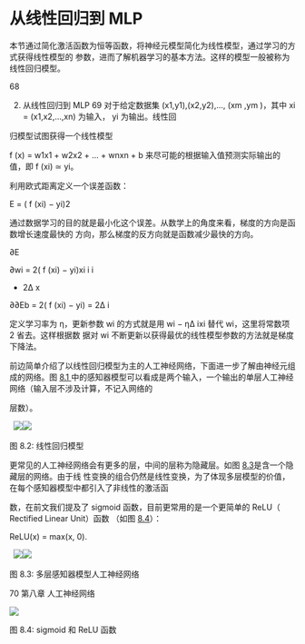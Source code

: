 # 从线性回归到 MLP

本节通过简化激活函数为恒等函数，将神经元模型简化为线性模型，通过学习的方式获得线性模型的 参数，进而了解机器学习的基本方法。这样的模型一般被称为线性回归模型。

68

2. 从线性回归到 MLP 69 对于给定数据集 (x1,y1),(x2,y2),..., (xm ,ym )，其中 xi = (x1,x2,...,xn) 为输入， yi 为输出。线性回

归模型试图获得一个线性模型

f (x) = w1x1 + w2x2 + ... + wnxn + b 来尽可能的根据输入值预测实际输出的值，即 f (xi) ≃ yi。

利用欧式距离定义一个误差函数：

E = ( f (xi) − yi)2

通过数据学习的目的就是最小化这个误差。从数学上的角度来看，梯度的方向是函数增长速度最快的 方向，那么梯度的反方向就是函数减少最快的方向。

∂E

∂wi = 2( f (xi) − yi)xi i i

- 2∆ x

∂∂Eb = 2( f (xi) − yi) = 2∆ i

定义学习率为 η，更新参数 wi 的方式就是用 wi − η∆ ixi 替代 wi，这里将常数项 2 省去。这样根据数 据对 wi 不断更新以获得最优的线性模型参数的方法就是梯度下降法。

前边简单介绍了以线性回归模型为主的人工神经网络，下面进一步了解由神经元组成的网络。图 [8.1 ](#_page73_x72.00_y351.85)中的感知器模型可以看成是两个输入，一个输出的单层人工神经网络（输入层不涉及计算，不记入网络的

层数）。

` `![](Aspose.Words.b353301d-f3c7-44fc-a0ef-0183eb531768.108.png)![](Aspose.Words.b353301d-f3c7-44fc-a0ef-0183eb531768.109.png)

图 8.2: 线性回归模型

更常见的人工神经网络会有更多的层，中间的层称为隐藏层。如图 [8.3](#_page74_x72.00_y604.23)是含一个隐藏层的网络。由于线 性变换的组合仍然是线性变换，为了体现多层模型的价值，在每个感知器模型中都引入了非线性的激活函

数，在前文我们提及了 sigmoid 函数，目前更常用的是一个更简单的 ReLU（ Rectified Linear Unit）函数 （如图 [8.4](#_page75_x72.00_y64.23)）：

ReLU(x) = max(x, 0).

` `![](Aspose.Words.b353301d-f3c7-44fc-a0ef-0183eb531768.110.png)![](Aspose.Words.b353301d-f3c7-44fc-a0ef-0183eb531768.111.png)

<a name="_page74_x72.00_y604.23"></a>图 8.3: 多层感知器模型人工神经网络

70 第八章 人工神经网络

![](Aspose.Words.b353301d-f3c7-44fc-a0ef-0183eb531768.112.jpeg)

<a name="_page75_x72.00_y64.23"></a>图 8.4: sigmoid 和 ReLU 函数
